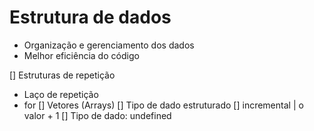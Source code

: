 # Estrutura de dados

- Organização e gerenciamento dos dados
- Melhor eficiência do código

[] Estruturas de repetição
 - Laço de repetição
 - for
 [] Vetores (Arrays)
   [] Tipo de dado estruturado
[] incremental | o valor + 1
[] Tipo de dado: undefined